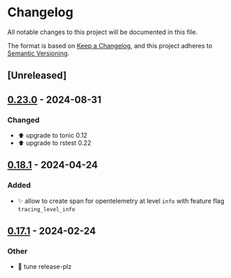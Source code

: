 # Changelog
All notable changes to this project will be documented in this file.

The format is based on [Keep a Changelog](https://keepachangelog.com/en/1.0.0/),
and this project adheres to [Semantic Versioning](https://semver.org/spec/v2.0.0.html).

## [Unreleased]

## [0.23.0](https://github.com/davidB/tracing-opentelemetry-instrumentation-sdk/compare/tracing-opentelemetry-instrumentation-sdk-v0.19.0...tracing-opentelemetry-instrumentation-sdk-v0.23.0) - 2024-08-31

### <!-- 4 -->Changed
- ⬆️ upgrade to tonic 0.12
- ⬆️ upgrade to rstest 0.22

## [0.18.1](https://github.com/davidB/tracing-opentelemetry-instrumentation-sdk/compare/tracing-opentelemetry-instrumentation-sdk-v0.18.0...tracing-opentelemetry-instrumentation-sdk-v0.18.1) - 2024-04-24

### <!-- 2 -->Added
- ✨ allow to create span for opentelemetry at level `info` with feature flag `tracing_level_info`

## [0.17.1](https://github.com/davidB/tracing-opentelemetry-instrumentation-sdk/compare/tracing-opentelemetry-instrumentation-sdk-v0.17.0...tracing-opentelemetry-instrumentation-sdk-v0.17.1) - 2024-02-24

### Other
- 👷 tune release-plz

